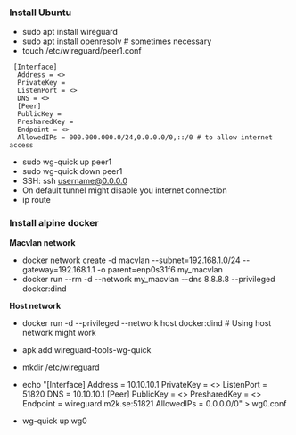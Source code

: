 ### Install Ubuntu

- sudo apt install wireguard
- sudo apt install openresolv # sometimes necessary
- touch /etc/wireguard/peer1.conf

```
 [Interface]
  Address = <>
  PrivateKey =
  ListenPort = <>
  DNS = <>
  [Peer]
  PublicKey =
  PresharedKey =
  Endpoint = <>
  AllowedIPs = 000.000.000.0/24,0.0.0.0/0,::/0 # to allow internet access
```

- sudo wg-quick up peer1
- sudo wg-quick down peer1
- SSH: ssh username@0.0.0.0
- On default tunnel might disable you internet connection
- ip route

### Install alpine docker

**Macvlan network**

- docker network create -d macvlan --subnet=192.168.1.0/24 --gateway=192.168.1.1 -o parent=enp0s31f6 my_macvlan
- docker run --rm -d --network my_macvlan --dns 8.8.8.8 --privileged docker:dind

**Host network**

- docker run -d --privileged --network host docker:dind # Using host network might work

- apk add wireguard-tools-wg-quick
- mkdir /etc/wireguard
- echo "[Interface]
  Address = 10.10.10.1
  PrivateKey = <>
  ListenPort = 51820
  DNS = 10.10.10.1
  [Peer]
  PublicKey = <>
  PresharedKey = <>
  Endpoint = wireguard.m2k.se:51821
  AllowedIPs = 0.0.0.0/0" > wg0.conf
- wg-quick up wg0

